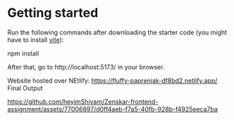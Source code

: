 # ****Getting started****

Run the following commands after downloading the starter code (you might have to install [vite](https://vitejs.dev/)):

npm install

After that, go to http://localhost:5173/ in your browser.

Website hosted over NEtlify: https://fluffy-paprenjak-df8bd2.netlify.app/
Final Output

https://github.com/heyimShivam/Zenskar-frontend-assignment/assets/77006897/d0ff4aeb-f7a5-40fb-928b-f4925eeca7ba

